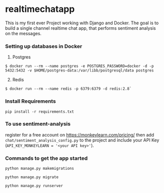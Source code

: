 # realtimechatapp
This is my first ever Project working with Django and Docker.
The goal is to build a single channel realtime chat app, that performs sentiment analysis on the messages.

### Setting up databases in Docker
1. Postgres 
```
$ docker run --rm --name postgres -e POSTGRES_PASSWORD=docker -d -p 5432:5432 -v $HOME/postgres-data:/var/libb/postgresql/data postgres
```
2. Redis 
```
$ docker run --rm --name redis -p 6379:6379 -d redis:2.8`
```

### Install Requirements
`pip install -r requirements.txt`


### To use sentiment-analysis
register for a free account on https://monkeylearn.com/pricing/
then add `chat/sentiment_analysis_config.py` to the project and include your API Key 
(`API_KEY_MONKEYLEARN = '<your API key>'`).


### Commands to get the app started

`python manage.py makemigrations`

`python manage.py migrate`

`python manage.py runserver`
